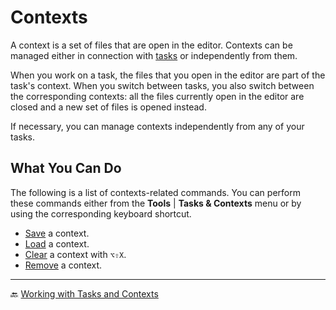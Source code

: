 # Contexts

A context is a set of files that are open in the editor. Contexts can be managed either in connection with [tasks](Tasks.md) or independently from them.

When you work on a task, the files that you open in the editor are part of the task's context. When you switch between tasks, you also switch between the corresponding contexts: all the files currently open in the editor are closed and a new set of files is opened instead. 

If necessary, you can manage contexts independently from any of your tasks. 

## What You Can Do

The following is a list of contexts-related commands. You can perform these commands either from the **Tools** | **Tasks & Contexts** menu or by using the corresponding keyboard shortcut.

- [Save](Contexts-saving.md) a context.
- [Load](Contexts-loading.md) a context.
- [Clear](Contexts-clearing.md) a context with `⌥⇧X`.
- [Remove](Contexts-removing.md) a context.

---
🔙 [Working with Tasks and Contexts](../README.md)

